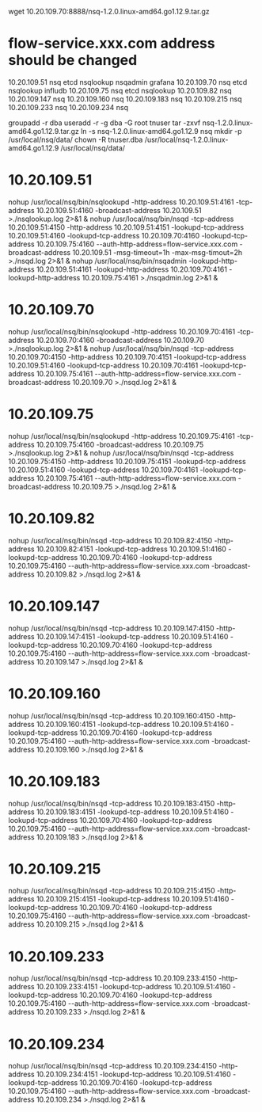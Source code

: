 wget 10.20.109.70:8888/nsq-1.2.0.linux-amd64.go1.12.9.tar.gz

#  flow-service.xxx.com address should be changed
10.20.109.51  nsq etcd nsqlookup nsqadmin grafana
10.20.109.70  nsq etcd nsqlookup infludb
10.20.109.75  nsq etcd nsqlookup 
10.20.109.82  nsq 
10.20.109.147 nsq 
10.20.109.160 nsq 
10.20.109.183 nsq 
10.20.109.215 nsq
10.20.109.233 nsq
10.20.109.234 nsq

groupadd -r dba
useradd -r -g dba -G root tnuser
tar -zxvf nsq-1.2.0.linux-amd64.go1.12.9.tar.gz
ln -s nsq-1.2.0.linux-amd64.go1.12.9 nsq
mkdir -p /usr/local/nsq/data/
chown -R tnuser.dba /usr/local/nsq-1.2.0.linux-amd64.go1.12.9 /usr/local/nsq/data/

# 10.20.109.51
nohup /usr/local/nsq/bin/nsqlookupd -http-address 10.20.109.51:4161 -tcp-address 10.20.109.51:4160 -broadcast-address 10.20.109.51 >./nsqlookup.log 2>&1 &
nohup /usr/local/nsq/bin/nsqd -tcp-address 10.20.109.51:4150 -http-address 10.20.109.51:4151 -lookupd-tcp-address 10.20.109.51:4160 -lookupd-tcp-address 10.20.109.70:4160 -lookupd-tcp-address 10.20.109.75:4160 --auth-http-address=flow-service.xxx.com -broadcast-address 10.20.109.51 -msg-timeout=1h -max-msg-timout=2h >./nsqd.log 2>&1 &
nohup /usr/local/nsq/bin/nsqadmin -lookupd-http-address 10.20.109.51:4161 -lookupd-http-address 10.20.109.70:4161 -lookupd-http-address 10.20.109.75:4161 >./nsqadmin.log 2>&1 &

# 10.20.109.70
nohup /usr/local/nsq/bin/nsqlookupd -http-address 10.20.109.70:4161 -tcp-address 10.20.109.70:4160 -broadcast-address 10.20.109.70 >./nsqlookup.log 2>&1 &
nohup /usr/local/nsq/bin/nsqd -tcp-address 10.20.109.70:4150 -http-address 10.20.109.70:4151 -lookupd-tcp-address 10.20.109.51:4160 -lookupd-tcp-address 10.20.109.70:4161 -lookupd-tcp-address 10.20.109.75:4161 --auth-http-address=flow-service.xxx.com -broadcast-address 10.20.109.70 >./nsqd.log 2>&1 &

# 10.20.109.75
nohup /usr/local/nsq/bin/nsqlookupd -http-address 10.20.109.75:4161 -tcp-address 10.20.109.75:4160 -broadcast-address 10.20.109.75 >./nsqlookup.log 2>&1 &
nohup /usr/local/nsq/bin/nsqd -tcp-address 10.20.109.75:4150 -http-address 10.20.109.75:4151 -lookupd-tcp-address 10.20.109.51:4160 -lookupd-tcp-address 10.20.109.70:4161 -lookupd-tcp-address 10.20.109.75:4161 --auth-http-address=flow-service.xxx.com -broadcast-address 10.20.109.75 >./nsqd.log 2>&1 &

# 10.20.109.82
nohup /usr/local/nsq/bin/nsqd -tcp-address 10.20.109.82:4150 -http-address 10.20.109.82:4151 -lookupd-tcp-address 10.20.109.51:4160 -lookupd-tcp-address 10.20.109.70:4160 -lookupd-tcp-address 10.20.109.75:4160 --auth-http-address=flow-service.xxx.com -broadcast-address 10.20.109.82 >./nsqd.log 2>&1 &

# 10.20.109.147
nohup /usr/local/nsq/bin/nsqd -tcp-address 10.20.109.147:4150 -http-address 10.20.109.147:4151 -lookupd-tcp-address 10.20.109.51:4160 -lookupd-tcp-address 10.20.109.70:4160 -lookupd-tcp-address 10.20.109.75:4160 --auth-http-address=flow-service.xxx.com -broadcast-address 10.20.109.147 >./nsqd.log 2>&1 &

# 10.20.109.160
nohup /usr/local/nsq/bin/nsqd -tcp-address 10.20.109.160:4150 -http-address 10.20.109.160:4151 -lookupd-tcp-address 10.20.109.51:4160 -lookupd-tcp-address 10.20.109.70:4160 -lookupd-tcp-address 10.20.109.75:4160 --auth-http-address=flow-service.xxx.com -broadcast-address 10.20.109.160 >./nsqd.log 2>&1 &

# 10.20.109.183
nohup /usr/local/nsq/bin/nsqd -tcp-address 10.20.109.183:4150 -http-address 10.20.109.183:4151 -lookupd-tcp-address 10.20.109.51:4160 -lookupd-tcp-address 10.20.109.70:4160 -lookupd-tcp-address 10.20.109.75:4160 --auth-http-address=flow-service.xxx.com -broadcast-address 10.20.109.183 >./nsqd.log 2>&1 &

# 10.20.109.215
nohup /usr/local/nsq/bin/nsqd -tcp-address 10.20.109.215:4150 -http-address 10.20.109.215:4151 -lookupd-tcp-address 10.20.109.51:4160 -lookupd-tcp-address 10.20.109.70:4160 -lookupd-tcp-address 10.20.109.75:4160 --auth-http-address=flow-service.xxx.com -broadcast-address 10.20.109.215 >./nsqd.log 2>&1 &

# 10.20.109.233
nohup /usr/local/nsq/bin/nsqd -tcp-address 10.20.109.233:4150 -http-address 10.20.109.233:4151 -lookupd-tcp-address 10.20.109.51:4160 -lookupd-tcp-address 10.20.109.70:4160 -lookupd-tcp-address 10.20.109.75:4160 --auth-http-address=flow-service.xxx.com -broadcast-address 10.20.109.233 >./nsqd.log 2>&1 &

# 10.20.109.234
nohup /usr/local/nsq/bin/nsqd -tcp-address 10.20.109.234:4150 -http-address 10.20.109.234:4151 -lookupd-tcp-address 10.20.109.51:4160 -lookupd-tcp-address 10.20.109.70:4160 -lookupd-tcp-address 10.20.109.75:4160 --auth-http-address=flow-service.xxx.com -broadcast-address 10.20.109.234 >./nsqd.log 2>&1 &
